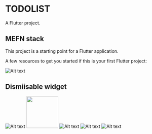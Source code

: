 # TODOLIST

A  Flutter project.

## MEFN stack  

This project is a starting point for a Flutter application.

A few resources to get you started if this is your first Flutter project:


![Alt text](s1.jpg)
## Dismiisable widget
![Alt text](s2.jpg)
<img src="s2.jpg" width="100">
![Alt text](s3.jpg)
![Alt text](s4.jpg)
![Alt text](s5.jpg)
